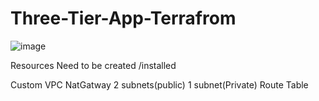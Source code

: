 # Three-Tier-App-Terrafrom

![image](https://github.com/rogerbarrow/Three-Tier-App-Terrafrom/assets/46138186/520e869e-d381-43f7-9de6-bb645da798b2)


Resources Need to be created /installed

Custom VPC
NatGatway 
2 subnets(public)
1 subnet(Private) 
Route Table  


